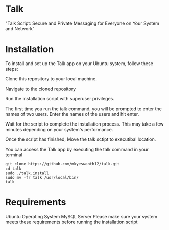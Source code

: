 # Talk
"Talk Script: Secure and Private Messaging for Everyone on Your System and Network"

# Installation
To install and set up the Talk app on your Ubuntu system, follow these steps:

Clone this repository to your local machine.

Navigate to the cloned repository

Run the installation script with superuser privileges.

The first time you run the talk command, you will be prompted to enter the names of two users. Enter the names of the users and hit enter.

Wait for the script to complete the installation process. This may take a few minutes depending on your system's performance.

Once the script has finished, 
Move the talk sctipt to executibal location.

You can access the Talk app by executing the talk command in your terminal

`git clone https://github.com/mkyeswanth12/talk.git` \
`cd talk` \
`sudo ./talk.install` \
`sudo mv -fr talk /usr/local/bin/` \
`talk`

# Requirements
Ubuntu Operating System
MySQL Server
Please make sure your system meets these requirements before running the installation script
